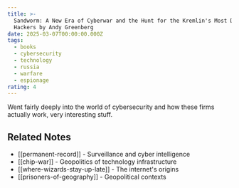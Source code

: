 ```yaml
---
title: >-
  Sandworm: A New Era of Cyberwar and the Hunt for the Kremlin's Most Dangerous
  Hackers by Andy Greenberg
date: 2025-03-07T00:00:00.000Z
tags:
  - books
  - cybersecurity
  - technology
  - russia
  - warfare
  - espionage
rating: 4
---
```

Went fairly deeply into the world of cybersecurity and how these firms actually work, very interesting stuff.

## Related Notes
- [[permanent-record]] - Surveillance and cyber intelligence
- [[chip-war]] - Geopolitics of technology infrastructure
- [[where-wizards-stay-up-late]] - The internet's origins
- [[prisoners-of-geography]] - Geopolitical contexts

